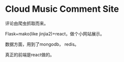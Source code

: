 # Cloud Music Comment Site
评论由爬虫抓取而来。

Flask+mako(like jinjia2)+react，做个小网站展示。

数据方面，用到了mongodb， redis。

真正的前端是react做的。